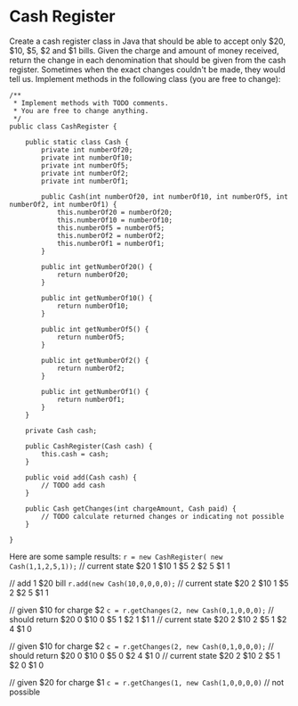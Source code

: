 # Cash Register

Create a cash register class in Java that should be able to accept only $20, $10, $5, $2 and $1 bills. Given the charge and amount of money received, return the change in each denomination that should be given from the cash register. Sometimes when the exact changes couldn't be made, they would tell us. Implement methods in the following class (you are free to change):

```
/**
 * Implement methods with TODO comments.
 * You are free to change anything.
 */
public class CashRegister {

    public static class Cash {
        private int numberOf20;
        private int numberOf10;
        private int numberOf5;
        private int numberOf2;
        private int numberOf1;

        public Cash(int numberOf20, int numberOf10, int numberOf5, int numberOf2, int numberOf1) {
            this.numberOf20 = numberOf20;
            this.numberOf10 = numberOf10;
            this.numberOf5 = numberOf5;
            this.numberOf2 = numberOf2;
            this.numberOf1 = numberOf1;
        }

        public int getNumberOf20() {
            return numberOf20;
        }

        public int getNumberOf10() {
            return numberOf10;
        }

        public int getNumberOf5() {
            return numberOf5;
        }

        public int getNumberOf2() {
            return numberOf2;
        }

        public int getNumberOf1() {
            return numberOf1;
        }
    }

    private Cash cash;

    public CashRegister(Cash cash) {
        this.cash = cash;
    }

    public void add(Cash cash) {
        // TODO add cash
    }

    public Cash getChanges(int chargeAmount, Cash paid) {
        // TODO calculate returned changes or indicating not possible
    }

}
```



Here are some sample results:
`r = new CashRegister( new Cash(1,1,2,5,1));`
// current state
    $20 1
    $10 1
    $5 2
    $2 5
    $1 1

// add 1 $20 bill
`r.add(new Cash(10,0,0,0,0);`
// current state
    $20 2
    $10 1
    $5 2
    $2 5
    $1 1

// given $10 for charge $2
`c = r.getChanges(2, new Cash(0,1,0,0,0);`
// should return
$20 0
$10 0
$5 1
$2 1
$1 1
// current state
    $20 2
    $10 2
    $5 1
    $2 4
    $1 0

// given $10 for charge $2
`c = r.getChanges(2, new Cash(0,1,0,0,0);`
// should return
$20 0
$10 0
$5 0
$2 4
$1 0
// current state
    $20 2
    $10 2
    $5 1
    $2 0
    $1 0

// given $20 for charge $1
`c = r.getChanges(1, new Cash(1,0,0,0,0)`
// not possible
